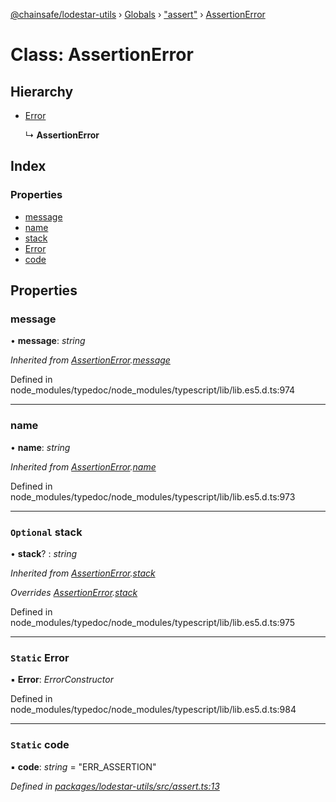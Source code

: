[@chainsafe/lodestar-utils](../README.md) › [Globals](../globals.md) › ["assert"](../modules/_assert_.md) › [AssertionError](_assert_.assertionerror.md)

# Class: AssertionError

## Hierarchy

* [Error](_assert_.assertionerror.md#static-error)

  ↳ **AssertionError**

## Index

### Properties

* [message](_assert_.assertionerror.md#message)
* [name](_assert_.assertionerror.md#name)
* [stack](_assert_.assertionerror.md#optional-stack)
* [Error](_assert_.assertionerror.md#static-error)
* [code](_assert_.assertionerror.md#static-code)

## Properties

###  message

• **message**: *string*

*Inherited from [AssertionError](_assert_.assertionerror.md).[message](_assert_.assertionerror.md#message)*

Defined in node_modules/typedoc/node_modules/typescript/lib/lib.es5.d.ts:974

___

###  name

• **name**: *string*

*Inherited from [AssertionError](_assert_.assertionerror.md).[name](_assert_.assertionerror.md#name)*

Defined in node_modules/typedoc/node_modules/typescript/lib/lib.es5.d.ts:973

___

### `Optional` stack

• **stack**? : *string*

*Inherited from [AssertionError](_assert_.assertionerror.md).[stack](_assert_.assertionerror.md#optional-stack)*

*Overrides [AssertionError](_assert_.assertionerror.md).[stack](_assert_.assertionerror.md#optional-stack)*

Defined in node_modules/typedoc/node_modules/typescript/lib/lib.es5.d.ts:975

___

### `Static` Error

▪ **Error**: *ErrorConstructor*

Defined in node_modules/typedoc/node_modules/typescript/lib/lib.es5.d.ts:984

___

### `Static` code

▪ **code**: *string* = "ERR_ASSERTION"

*Defined in [packages/lodestar-utils/src/assert.ts:13](https://github.com/ChainSafe/lodestar/blob/ee8ffa456/packages/lodestar-utils/src/assert.ts#L13)*
